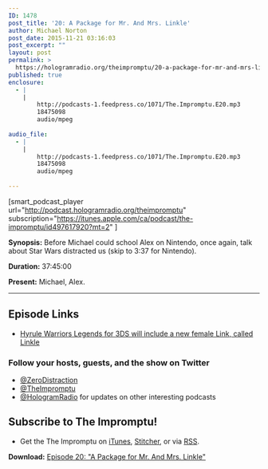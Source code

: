 ```yaml
---
ID: 1478
post_title: '20: A Package for Mr. And Mrs. Linkle'
author: Michael Norton
post_date: 2015-11-21 03:16:03
post_excerpt: ""
layout: post
permalink: >
  https://hologramradio.org/theimpromptu/20-a-package-for-mr-and-mrs-linkle
published: true
enclosure:
  - |
    |
        http://podcasts-1.feedpress.co/1071/The.Impromptu.E20.mp3
        18475098
        audio/mpeg
        
audio_file:
  - |
    |
        http://podcasts-1.feedpress.co/1071/The.Impromptu.E20.mp3
        18475098
        audio/mpeg
        
---
```

[smart_podcast_player url="http://podcast.hologramradio.org/theimpromptu" subscription="https://itunes.apple.com/ca/podcast/the-impromptu/id497617920?mt=2" ]

__Synopsis:__ Before Michael could school Alex on Nintendo, once again, talk about Star Wars distracted us (skip to 3:37 for Nintendo).

__Duration:__ 37:45:00

__Present:__ Michael, Alex.

_________

## Episode Links

- [Hyrule Warriors Legends for 3DS will include a new female Link, called Linkle][Linkle]

### Follow your hosts, guests, and the show on Twitter
- [@ZeroDistraction][@ZeroDistraction]
- [@TheImpromptu][@TheImpromptu]
- [@HologramRadio][@HologramRadio] for updates on other interesting podcasts

## Subscribe to The Impromptu!

- Get the The Impromptu on [iTunes][iTunes], [Stitcher][Stitcher], or via [RSS][RSS].

__Download:__ [Episode 20: "A Package for Mr. And Mrs. Linkle"][E20]

[Linkle]: http://www.polygon.com/2015/11/12/9725838/hyrule-warriors-legends-3ds-girl-link-linkle
[@ZeroDistraction]: https://twitter.com/ZeroDistraction
[@TheImpromptu]: https://twitter.com/TheImpromptu
[@HologramRadio]: https://twitter.com/HologramRadio
[iTunes]: https://itunes.apple.com/ca/podcast/the-impromptu/id497617920?mt=2
[Stitcher]: http://www.stitcher.com/podcast/the-impromptu
[RSS]: http://podcast.hologramradio.org/theimpromptu
[E20]: http://podcasts-1.feedpress.co/1071/The.Impromptu.E20.mp3